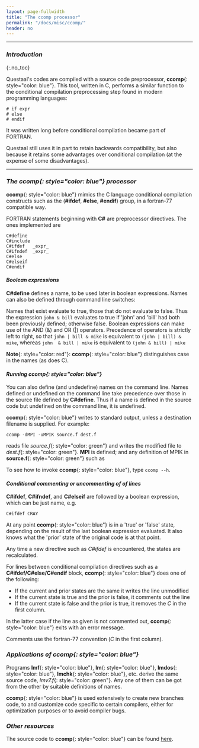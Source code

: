 ```yaml
---
layout: page-fullwidth
title: "The ccomp processor"
permalink: "/docs/misc/ccomp/"
header: no
---
```

_____________________________________________________________


### _Introduction_
{:.no_toc}

Questaal's codes are compiled with a source code preprocessor, 
**ccomp**{: style="color: blue"}.  This tool, written in C,
performs a similar function to the conditional compilation
preprocessing step found in modern programming languages:

~~~
# if expr
# else
# endif
~~~

It was written long before conditional compilation became part
of FORTRAN.  

Questaal still uses it in part to retain backwards compatibility, but
also because it retains some advantages over conditional compilation
(at the expense of some disadvantages).

_____________________________________________________________

### _The **ccomp**{: style="color: blue"}  processor_

**ccomp**{: style="color: blue"} mimics the C language conditional
compilation constructs such as the (**#ifdef**, **#else**, **#endif**) group,
in a fortran-77 compatible way.

FORTRAN statements beginning with **C#** are preprocessor directives.
The ones implemented are

~~~
C#define
C#include 
C#ifdef   _expr_
C#ifndef  _expr_
C#else
C#elseif
C#endif 
~~~

#### _Boolean expressions_

**C#define** defines a name, to be used later in boolean expressions.
Names can also be defined through command line switches:

Names that exist evaluate to true, those that do not evaluate to false.
Thus the expression `john & bill` evaluates to true if 'john' and 'bill'
had both been previously defined; otherwise false.
Boolean expressions can make use of the AND
(&) and OR (|) operators.
Precedence of operators is strictly left to right,
so that `john | bill & mike` is equivalent to `(john | bill) & mike`,
whereas `john  & bill | mike` is equivalent to `(john & bill) | mike`

**Note**{: style="color: red"}: 
**ccomp**{: style="color: blue"} distinguishes case in the names (as does C).

#### _Running **ccomp**{: style="color: blue"}_

You can also define (and undedefine) names on the command line.
Names defined or undefined on the command line take precedence over those
in the source file defined by **C#define**.   Thus if a name is defined
in the source code but undefined on the command line, it is undefined.

**ccomp**{: style="color: blue"} writes to standard output, unless a destination filename is
supplied.  For example:

~~~
ccomp -dMPI -uMPIK source.f dest.f
~~~

reads file _source.f_{: style="color: green"} and writes the modified file
to _dest.f_{: style="color: green"}.  **MPI** is defined; and 
any definition of MPIK in **source.f**{: style="color: green"} such as

To see how to invoke **ccomp**{: style="color: blue"}, type `ccomp --h`.

#### _Conditional commenting or uncommenting of of lines_

**C#ifdef**, **C#ifndef**, and **C#elseif** are followed by a boolean
expression, which can be just name, e.g.

~~~
C#ifdef CRAY
~~~

At any point **ccomp**{: style="color: blue"} is in a 'true' or 'false' state,
depending on the result of the last boolean expression evaluated.
It also knows what the 'prior' state of the original code is at that point.

Any time a new directive such as *C#ifdef* is encountered, the states
are recalculated.

For lines between conditional compilation directives such as 
a **C#ifdef/C#else/C#endif** block, **ccomp**{: style="color: blue"} does one of the following:

+ If the current and prior states are the same it writes the line unmodified
+ If the current state is true and the prior is false, it comments out the line
+ If the current state is false and the prior is true, it removes the *C* in the first column.

In the latter case if the line as given is not commented out, **ccomp**{: style="color: blue"} exits with an error message.

Comments use the fortran-77 convention (*C* in the first column).


### _Applications of **ccomp**{: style="color: blue"}_


Programs **lmf**{: style="color: blue"}, **lm**{: style="color: blue"}, **lmdos**{: style="color: blue"}, **lmchk**{: style="color: blue"}, etc.
derive the same source code, _lmv7.f_{: style="color: green"}.  Any one of them can be got from the other by suitable definitions of names.

**ccomp**{: style="color: blue"} is used extensively to create new branches code, to and
customize code specific to certain compilers, either for optimization purposes or to avoid compiler bugs.

### _Other resources_

The source code to **ccomp**{: style="color: blue"} can be found [here](xx).
